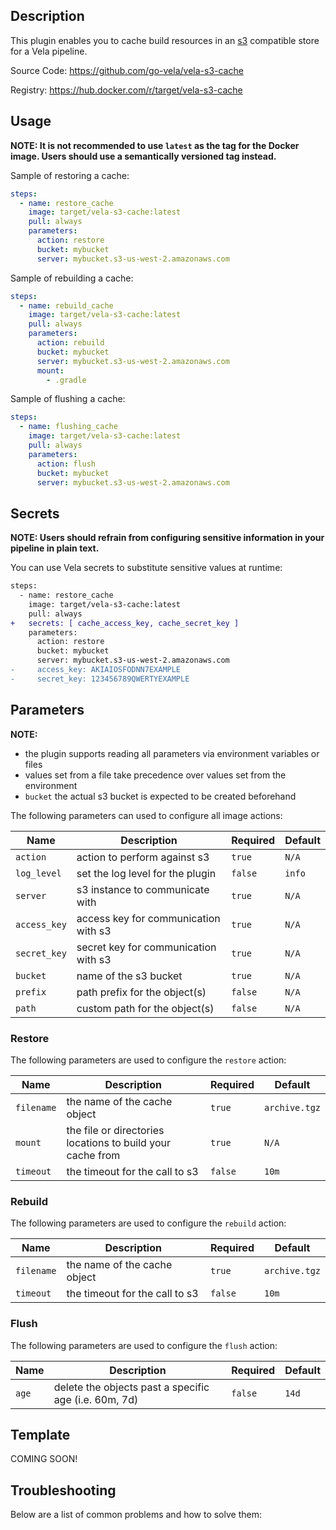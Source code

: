 ## Description

This plugin enables you to cache build resources in an [s3](https://aws.amazon.com/s3/) compatible store for a Vela pipeline.

Source Code: https://github.com/go-vela/vela-s3-cache

Registry: https://hub.docker.com/r/target/vela-s3-cache

## Usage

**NOTE: It is not recommended to use `latest` as the tag for the Docker image. Users should use a semantically versioned tag instead.**

Sample of restoring a cache:

```yaml
steps:
  - name: restore_cache
    image: target/vela-s3-cache:latest
    pull: always
    parameters:
      action: restore
      bucket: mybucket
      server: mybucket.s3-us-west-2.amazonaws.com
```

Sample of rebuilding a cache:

```yaml
steps:
  - name: rebuild_cache
    image: target/vela-s3-cache:latest
    pull: always
    parameters:
      action: rebuild
      bucket: mybucket
      server: mybucket.s3-us-west-2.amazonaws.com
      mount:
        - .gradle
```

Sample of flushing a cache:

```yaml
steps:
  - name: flushing_cache
    image: target/vela-s3-cache:latest
    pull: always
    parameters:
      action: flush
      bucket: mybucket
      server: mybucket.s3-us-west-2.amazonaws.com
```

## Secrets

**NOTE: Users should refrain from configuring sensitive information in your pipeline in plain text.**

You can use Vela secrets to substitute sensitive values at runtime:

```diff
steps:
  - name: restore_cache
    image: target/vela-s3-cache:latest
    pull: always
+   secrets: [ cache_access_key, cache_secret_key ]
    parameters:
      action: restore
      bucket: mybucket
      server: mybucket.s3-us-west-2.amazonaws.com
-     access_key: AKIAIOSFODNN7EXAMPLE
-     secret_key: 123456789QWERTYEXAMPLE
```

## Parameters

**NOTE:**

* the plugin supports reading all parameters via environment variables or files
* values set from a file take precedence over values set from the environment
* `bucket` the actual s3 bucket is expected to be created beforehand

The following parameters can used to configure all image actions:

| Name        | Description                          | Required | Default |
| ----------- | ------------------------------------ | -------- | ------- |
| `action`    | action to perform against s3         | `true`   | `N/A`   |
| `log_level` | set the log level for the plugin     | `false`  | `info`  |
| `server`    | s3 instance to communicate with      | `true`   | `N/A`   |
| `access_key`| access key for communication with s3 | `true`   | `N/A`   |
| `secret_key`| secret key for communication with s3 | `true`   | `N/A`   |
| `bucket`    | name of the s3 bucket                | `true`   | `N/A`   |
| `prefix`    | path prefix for the object(s)        | `false`  | `N/A`   |
| `path`      | custom path for the object(s)        | `false`  | `N/A`   |

### Restore

The following parameters are used to configure the `restore` action:

| Name       | Description                                                | Required | Default       |
| ---------- | ---------------------------------------------------------- | -------- | ------------- |
| `filename` | the name of the cache object                               | `true`   | `archive.tgz` |
| `mount`    | the file or directories locations to build your cache from | `true`   | `N/A`         |
| `timeout`  | the timeout for the call to s3                             | `false`  | `10m`         |

### Rebuild

The following parameters are used to configure the `rebuild` action:

| Name       | Description                    | Required | Default       |
| ---------- | ------------------------------ | -------- | ------------- |
| `filename` | the name of the cache object   | `true`   | `archive.tgz` |
| `timeout`  | the timeout for the call to s3 | `false`  | `10m`         |

### Flush

The following parameters are used to configure the `flush` action:

| Name  | Description                                             | Required | Default |
| ----- | ------------------------------------------------------- | -------- | ------- |
| `age` | delete the objects past a specific age (i.e. 60m, 7d)   | `false`  | `14d`   |

## Template

COMING SOON!

## Troubleshooting

Below are a list of common problems and how to solve them:
